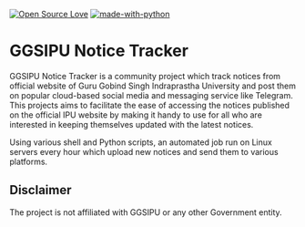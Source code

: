 [![Open Source Love](https://badges.frapsoft.com/os/v1/open-source.png?v=103)](https://github.com/ellerbrock/open-source-badges/)
[![made-with-python](https://img.shields.io/badge/Made%20with-Python-1f425f.svg)](https://www.python.org/)

# GGSIPU Notice Tracker
GGSIPU Notice Tracker is a community project which track notices from official website of Guru Gobind Singh Indraprastha 
University and post them on popular cloud-based social media and messaging service like Telegram. This projects aims to facilitate the ease of accessing the notices published on the official IPU website by making it handy to use for all who are interested in keeping themselves updated with the latest notices.

Using various shell and Python scripts, an automated job run on Linux servers every hour which upload new notices and send them to various platforms.



## Disclaimer
The project is not affiliated with GGSIPU or any other Government entity.
